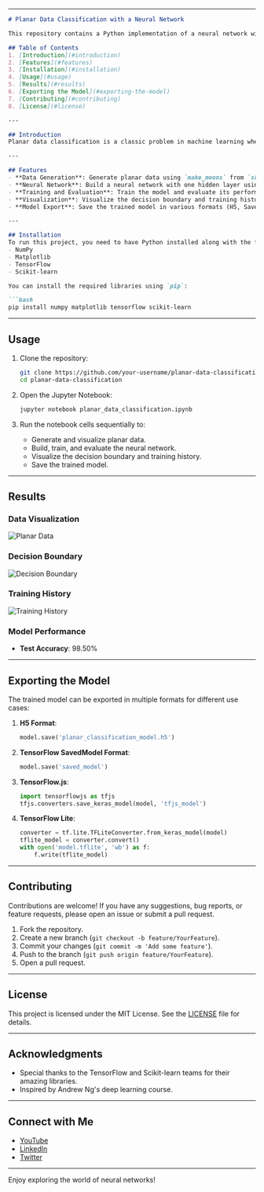 
---

```markdown
# Planar Data Classification with a Neural Network

This repository contains a Python implementation of a neural network with one hidden layer for classifying planar data (non-linearly separable data). The project is designed to help beginners understand the basics of neural networks, including data generation, model building, training, evaluation, and visualization.

## Table of Contents
1. [Introduction](#introduction)
2. [Features](#features)
3. [Installation](#installation)
4. [Usage](#usage)
5. [Results](#results)
6. [Exporting the Model](#exporting-the-model)
7. [Contributing](#contributing)
8. [License](#license)

---

## Introduction
Planar data classification is a classic problem in machine learning where the goal is to classify data points that are not linearly separable. In this project, we use a neural network with one hidden layer to solve this problem. The implementation is done in Python using TensorFlow/Keras for building the model and Matplotlib for visualization.

---

## Features
- **Data Generation**: Generate planar data using `make_moons` from `sklearn`.
- **Neural Network**: Build a neural network with one hidden layer using TensorFlow/Keras.
- **Training and Evaluation**: Train the model and evaluate its performance on a test set.
- **Visualization**: Visualize the decision boundary and training history.
- **Model Export**: Save the trained model in various formats (H5, SavedModel, TensorFlow.js, TensorFlow Lite).

---

## Installation
To run this project, you need to have Python installed along with the following libraries:
- NumPy
- Matplotlib
- TensorFlow
- Scikit-learn

You can install the required libraries using `pip`:

```bash
pip install numpy matplotlib tensorflow scikit-learn
```

---

## Usage
1. Clone the repository:
   ```bash
   git clone https://github.com/your-username/planar-data-classification.git
   cd planar-data-classification
   ```

2. Open the Jupyter Notebook:
   ```bash
   jupyter notebook planar_data_classification.ipynb
   ```

3. Run the notebook cells sequentially to:
   - Generate and visualize planar data.
   - Build, train, and evaluate the neural network.
   - Visualize the decision boundary and training history.
   - Save the trained model.

---

## Results
### Data Visualization
![Planar Data](images/planar_data.png)

### Decision Boundary
![Decision Boundary](images/decision_boundary.png)

### Training History
![Training History](images/training_history.png)

### Model Performance
- **Test Accuracy**: 98.50%

---

## Exporting the Model
The trained model can be exported in multiple formats for different use cases:
1. **H5 Format**:
   ```python
   model.save('planar_classification_model.h5')
   ```

2. **TensorFlow SavedModel Format**:
   ```python
   model.save('saved_model')
   ```

3. **TensorFlow.js**:
   ```python
   import tensorflowjs as tfjs
   tfjs.converters.save_keras_model(model, 'tfjs_model')
   ```

4. **TensorFlow Lite**:
   ```python
   converter = tf.lite.TFLiteConverter.from_keras_model(model)
   tflite_model = converter.convert()
   with open('model.tflite', 'wb') as f:
       f.write(tflite_model)
   ```

---

## Contributing
Contributions are welcome! If you have any suggestions, bug reports, or feature requests, please open an issue or submit a pull request.

1. Fork the repository.
2. Create a new branch (`git checkout -b feature/YourFeature`).
3. Commit your changes (`git commit -m 'Add some feature'`).
4. Push to the branch (`git push origin feature/YourFeature`).
5. Open a pull request.

---

## License
This project is licensed under the MIT License. See the [LICENSE](LICENSE) file for details.

---

## Acknowledgments
- Special thanks to the TensorFlow and Scikit-learn teams for their amazing libraries.
- Inspired by Andrew Ng's deep learning course.

---

## Connect with Me
- [YouTube](https://youtube.com/your-channel)
- [LinkedIn](https://linkedin.com/in/your-profile)
- [Twitter](https://twitter.com/your-handle)

---

Enjoy exploring the world of neural networks! 
```
